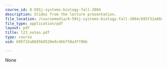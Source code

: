 ```yaml
---
course_id: 8-591j-systems-biology-fall-2004
description: Slides from the lecture presentation.
file_location: /coursemedia/8-591j-systems-biology-fall-2004/b95f32a8685b0528e0cdbbf50a3ff0bb_l23_notes.pdf
file_type: application/pdf
layout: pdf
title: l23_notes.pdf
type: course
uid: b95f32a8685b0528e0cdbbf50a3ff0bb

---
```

None